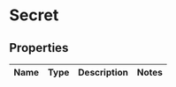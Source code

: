 
# Secret

## Properties
Name | Type | Description | Notes
------------ | ------------- | ------------- | -------------



